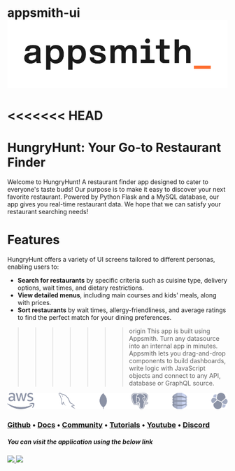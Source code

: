 # appsmith-ui![](https://raw.githubusercontent.com/appsmithorg/appsmith/release/static/appsmith_logo_primary.png)

<<<<<<< HEAD
=======

# HungryHunt: Your Go-to Restaurant Finder

Welcome to HungryHunt! A restaurant finder app designed to cater to everyone's taste buds! Our purpose is to make it easy to discover your next favorite restaurant. Powered by Python Flask and a MySQL database, our app gives you real-time restaurant data. We hope that we can satisfy your restaurant searching needs! 

# Features

HungryHunt offers a variety of UI screens tailored to different personas, enabling users to:

- **Search for restaurants** by specific criteria such as cuisine type, delivery options, wait times, and dietary restrictions.
- **View detailed menus**, including main courses and kids' meals, along with prices.
- **Sort restaurants** by wait times, allergy-friendliness, and average ratings to find the perfect match for your dining preferences.




>>>>>>> origin
This app is built using Appsmith. Turn any datasource into an internal app in minutes. Appsmith lets you drag-and-drop components to build dashboards, write logic with JavaScript objects and connect to any API, database or GraphQL source.

![](https://raw.githubusercontent.com/appsmithorg/appsmith/release/static/images/integrations.png)

### [Github](https://github.com/appsmithorg/appsmith) • [Docs](https://docs.appsmith.com/?utm_source=github&utm_medium=social&utm_content=appsmith_docs&utm_campaign=null&utm_term=appsmith_docs) • [Community](https://community.appsmith.com/) • [Tutorials](https://github.com/appsmithorg/appsmith/tree/update/readme#tutorials) • [Youtube](https://www.youtube.com/appsmith) • [Discord](https://discord.gg/rBTTVJp)

##### You can visit the application using the below link

###### [![](https://assets.appsmith.com/git-sync/Buttons.svg) ](http://localhost:8080/applications/661c92831da63d025a50385a/pages/661c92831da63d025a50385d) [![](https://assets.appsmith.com/git-sync/Buttons2.svg)](http://localhost:8080/applications/661c92831da63d025a50385a/pages/661c92831da63d025a50385d/edit)
